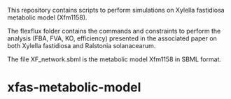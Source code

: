 This repository contains scripts to perform simulations on Xylella fastidiosa metabolic model (Xfm1158).

The flexflux folder contains the commands and constraints to perform the analysis (FBA, FVA, KO, efficiency) presented
in the associated paper on both Xylella fastidiosa and Ralstonia solanacearum.

The file XF_network.sbml is the metabolic model Xfm1158 in SBML format.

# xfas-metabolic-model
